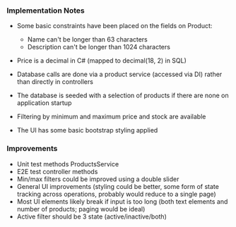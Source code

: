 ### Implementation Notes

- Some basic constraints have been placed on the fields on Product:
    - Name can't be longer than 63 characters
    - Description can't be longer than 1024 characters

- Price is a decimal in C# (mapped to decimal(18, 2) in SQL)

- Database calls are done via a product service (accessed via DI) rather than directly in controllers

- The database is seeded with a selection of products if there are none on application startup

- Filtering by minimum and maximum price and stock are available

- The UI has some basic bootstrap styling applied

### Improvements

- Unit test methods ProductsService
- E2E test controller methods
- Min/max filters could be improved using a double slider
- General UI improvements (styling could be better, some form of state tracking across operations, probably would reduce to a single page)
- Most UI elements likely break if input is too long (both text elements and number of products; paging would be ideal)
- Active filter should be 3 state (active/inactive/both)
